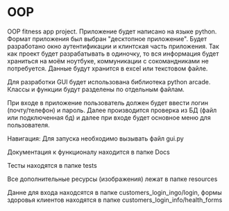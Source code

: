 # OOP
OOP fitness app project.
Приложение будет написано на языке python. Формат приложения был выбран "десктопное приложение". Будет разработано окно аутентификации и клинтская часть приложения. Так как проект будет разрабатывать в одиночку, то вся информация будет храниться на моём ноутбуке, коммуникации с сокомандниками не потребуется.
Данные будут хранится в excel или текстовом файле.

Для разработки GUI будет использована библиотека python arcade. 
Классы и функции будут разделены по отдельным файлам.

При входе в приложение пользователь должен будет ввести логин (почту/телефон) и пароль. Далее производится проверка из БД (файл или подключенная бд) и далее при входе будет основное меню для пользователя.

Навигация:
Для запуска необходимо вызывать файл gui.py

Документация к функционалу находится в папке Docs

Тесты находятся в папке tests

Все дополнительные ресурсы (изображения) лежат в папке resources

Данне для входа находсятся в папке customers_login_ingo/login, формы здоровья клиентов находятся в папке customers_login_info/health_forms


